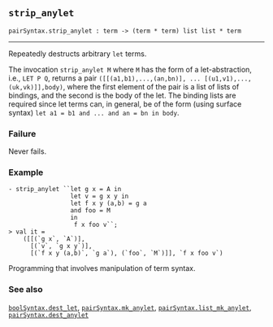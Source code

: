 ## `strip_anylet`

``` hol4
pairSyntax.strip_anylet : term -> (term * term) list list * term
```

------------------------------------------------------------------------

Repeatedly destructs arbitrary `let` terms.

The invocation `strip_anylet M` where `M` has the form of a
let-abstraction, i.e., `LET P Q`, returns a pair
`([[(a1,b1),...,(an,bn)], ... [(u1,v1),...,(uk,vk)]],body)`, where the
first element of the pair is a list of lists of bindings, and the second
is the body of the let. The binding lists are required since let terms
can, in general, be of the form (using surface syntax)
`let a1 = b1 and ... and an = bn in body`.

### Failure

Never fails.

### Example

``` hol4
- strip_anylet ``let g x = A in
                 let v = g x y in
                 let f x y (a,b) = g a
                 and foo = M
                 in
                  f x foo v``;
> val it =
    ([[(`g x`, `A`)],
      [(`v`, `g x y`)],
      [(`f x y (a,b)`, `g a`), (`foo`, `M`)]], `f x foo v`)
```

Programming that involves manipulation of term syntax.

### See also

[`boolSyntax.dest_let`](#boolSyntax.dest_let),
[`pairSyntax.mk_anylet`](#pairSyntax.mk_anylet),
[`pairSyntax.list_mk_anylet`](#pairSyntax.list_mk_anylet),
[`pairSyntax.dest_anylet`](#pairSyntax.dest_anylet)
